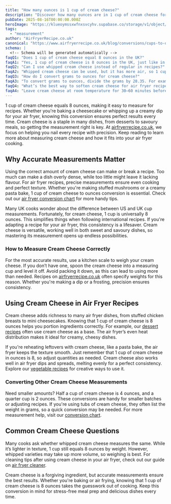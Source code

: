 ```yaml
---
title: "How many ounces is 1 cup of cream cheese?"
description: "Discover how many ounces are in 1 cup of cream cheese for perfect recipes every time. Get accurate conversions and air fryer tips!"
pubDate: 2025-08-16T00:00:00.000Z
heroImage: "https://klueoymssxwfnxsvcyhv.supabase.co/storage/v1/object/public/Shmucket/how-many-ounces-is-1-cup-of-cream-cheese.webp"
tags:
  - "measurement"
author: "AirFryerRecipe.co.uk"
canonical: "https://www.airfryerrecipe.co.uk/blog/conversions/cups-to-ounces/how-many-ounces-is-1-cup-of-cream-cheese"
schema: |
  <!-- Schema will be generated automatically -->
faqQ1: "Does 1 cup of cream cheese equal 8 ounces in the UK?"
faqA1: "Yes, 1 cup of cream cheese is 8 ounces in the UK, just like in the US. The measurement by weight remains consistent, making it easy to follow recipes from any country. If you're using a kitchen scale, you'll get the most accurate results."
faqQ2: "Can I use whipped cream cheese instead of regular in recipes?"
faqA2: "Whipped cream cheese can be used, but it has more air, so 1 cup may weigh slightly less. For best results, measure by weight (8 ounces per cup) rather than volume. This ensures your recipe turns out as intended."
faqQ3: "How do I convert grams to ounces for cream cheese?"
faqA3: "To convert grams to ounces, divide the grams by 28.35. For example, 225 grams of cream cheese is roughly 8 ounces (1 cup). A kitchen scale simplifies this process, especially for air fryer recipes requiring precision."
faqQ4: "What’s the best way to soften cream cheese for air fryer recipes?"
faqA4: "Leave cream cheese at room temperature for 30–60 minutes before using. For a quicker method, microwave it in 10-second bursts, stirring between each. Softened cream cheese blends better in dips and batters for air fryer dishes."
---
```

<p>1 cup of cream cheese equals 8 ounces, making it easy to measure for recipes. Whether you're baking a cheesecake or whipping up a creamy dip for your air fryer, knowing this conversion ensures perfect results every time. Cream cheese is a staple in many dishes, from desserts to savoury meals, so getting the measurement right is key. At <a href=https://www.airfryerrecipe.co.uk>airfryerrecipe.co.uk</a>, we focus on helping you nail every recipe with precision. Keep reading to learn more about measuring cream cheese and how it fits into your air fryer cooking.</p>  

<h2>Why Accurate Measurements Matter</h2>  
<p>Using the correct amount of cream cheese can make or break a recipe. Too much can make a dish overly dense, while too little might leave it lacking flavour. For air fryer recipes, precise measurements ensure even cooking and perfect texture. Whether you're making stuffed mushrooms or a creamy pasta bake, 1 cup of cream cheese to ounces conversion is essential. Check out our <a href=https://www.airfryerrecipe.co.uk/air-fryer-conversion-chart>air fryer conversion chart</a> for more handy tips.</p>  

<p>Many UK cooks wonder about the difference between US and UK cup measurements. Fortunately, for cream cheese, 1 cup is universally 8 ounces. This simplifies things when following international recipes. If you're adapting a recipe for your air fryer, this consistency is a lifesaver. Cream cheese is versatile, working well in both sweet and savoury dishes, so mastering its measurement opens up endless possibilities.</p>  

<h3>How to Measure Cream Cheese Correctly</h3>  
<p>For the most accurate results, use a kitchen scale to weigh your cream cheese. If you don’t have one, spoon the cream cheese into a measuring cup and level it off. Avoid packing it down, as this can lead to using more than needed. Recipes on <a href=https://www.airfryerrecipe.co.uk/recipes>airfryerrecipe.co.uk</a> often specify weights for this reason. Whether you're making a dip or a frosting, precision ensures consistency.</p>  

<h2>Using Cream Cheese in Air Fryer Recipes</h2>  
<p>Cream cheese adds richness to many air fryer dishes, from stuffed chicken breasts to mini cheesecakes. Knowing that 1 cup of cream cheese is 8 ounces helps you portion ingredients correctly. For example, our <a href=https://www.airfryerrecipe.co.uk/recipe-category/dessert>dessert recipes</a> often use cream cheese as a base. The air fryer’s even heat distribution makes it ideal for creamy, cheesy dishes.</p>  

<p>If you're reheating leftovers with cream cheese, like a pasta bake, the air fryer keeps the texture smooth. Just remember that 1 cup of cream cheese in ounces is 8, so adjust quantities as needed. Cream cheese also works well in air fryer dips and spreads, melting evenly for a perfect consistency. Explore our <a href=https://www.airfryerrecipe.co.uk/recipe-category/vegetables>vegetable recipes</a> for creative ways to use it.</p>  

<h3>Converting Other Cream Cheese Measurements</h3>  
<p>Need smaller amounts? Half a cup of cream cheese is 4 ounces, and a quarter cup is 2 ounces. These conversions are handy for smaller batches or adjusting recipes. If you're using tubs of cream cheese, they often list the weight in grams, so a quick conversion may be needed. For more measurement help, visit our <a href=https://www.airfryerrecipe.co.uk/air-fryer-conversion-chart>conversion chart</a>.</p>  

<h2>Common Cream Cheese Questions</h2>  
<p>Many cooks ask whether whipped cream cheese measures the same. While it’s lighter in texture, 1 cup still equals 8 ounces by weight. However, whipped varieties may take up more volume, so weighing is best. For cleaning tips after using cream cheese in your air fryer, check out our guide on <a href=https://www.airfryerrecipe.co.uk/air-fryer-cleaner>air fryer cleaner</a>.</p>  

<p>Cream cheese is a forgiving ingredient, but accurate measurements ensure the best results. Whether you're baking or air frying, knowing that 1 cup of cream cheese is 8 ounces takes the guesswork out of cooking. Keep this conversion in mind for stress-free meal prep and delicious dishes every time.</p>
